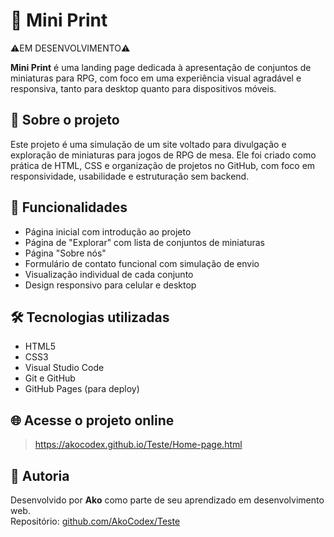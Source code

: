 # 🎲 Mini Print

⚠️EM DESENVOLVIMENTO⚠️

**Mini Print** é uma landing page dedicada à apresentação de conjuntos de miniaturas para RPG, com foco em uma experiência visual agradável e responsiva, tanto para desktop quanto para dispositivos móveis.

## 📌 Sobre o projeto

Este projeto é uma simulação de um site voltado para divulgação e exploração de miniaturas para jogos de RPG de mesa. Ele foi criado como prática de HTML, CSS e organização de projetos no GitHub, com foco em responsividade, usabilidade e estruturação sem backend.

## 🚀 Funcionalidades

- Página inicial com introdução ao projeto
- Página de "Explorar" com lista de conjuntos de miniaturas
- Página "Sobre nós"
- Formulário de contato funcional com simulação de envio
- Visualização individual de cada conjunto
- Design responsivo para celular e desktop

## 🛠️ Tecnologias utilizadas

- HTML5
- CSS3
- Visual Studio Code
- Git e GitHub
- GitHub Pages (para deploy)

## 🌐 Acesse o projeto online

> https://akocodex.github.io/Teste/Home-page.html

## 👤 Autoria

Desenvolvido por **Ako** como parte de seu aprendizado em desenvolvimento web.  
Repositório: [github.com/AkoCodex/Teste](https://github.com/AkoCodex/Teste)